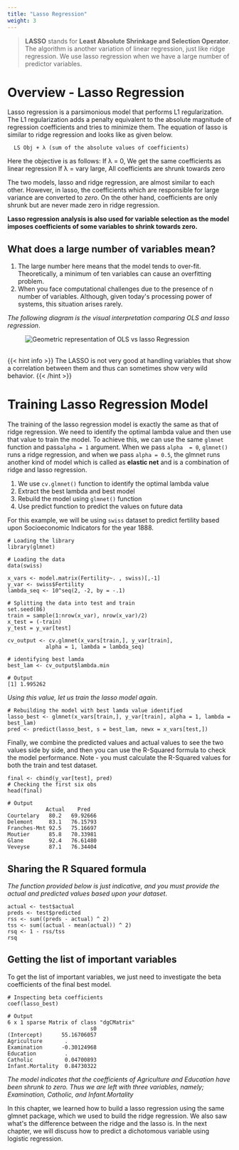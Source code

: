 ```yaml
---
title: "Lasso Regression"
weight: 3
---
```


> **LASSO** stands for **Least Absolute Shrinkage and Selection Operator**. The algorithm is another variation of linear regression, just like ridge regression. We use lasso regression when we have a large number of predictor variables.

# Overview - Lasso Regression
Lasso regression is a parsimonious model that performs L1 regularization. The L1 regularization adds a penalty equivalent to the absolute magnitude of regression coefficients and tries to minimize them. The equation of lasso is similar to ridge regression and looks like as given below.

      LS Obj + λ (sum of the absolute values of coefficients)

Here the objective is as follows:
If λ = 0, We get the same coefficients as linear regression
If λ = vary large, All coefficients are shrunk towards zero

The two models, lasso and ridge regression, are almost similar to each other. However, in lasso, the coefficients which are responsible for large variance are converted to *zero*. On the other hand, coefficients are only shrunk but are never made zero in ridge regression.

**Lasso regression analysis is also used for variable selection as the model imposes coefficients of some variables to shrink towards zero.**

## What does a large number of variables mean?
1. The large number here means that the model tends to over-fit. Theoretically, a minimum of ten variables can cause an overfitting problem.
2. When you face computational challenges due to the presence of n number of variables. Although, given today's processing power of systems, this situation arises rarely.

*The following diagram is the visual interpretation comparing OLS and lasso regression*.

<figure>
  <img src="/images/regression/lasso.JPG" alt="Geometric representation of OLS vs lasso Regression" >
</figure>

<br/>
{{< hint info >}}
The LASSO is not very good at handling variables that show a correlation between them and thus can sometimes show very wild behavior.
{{< /hint >}}


# Training Lasso Regression Model
The training of the lasso regression model is exactly the same as that of ridge regression. We need to identify the optimal lambda value and then use that value to train the model. To achieve this, we can use the same `glmnet` function and pass`alpha = 1` argument. When we pass `alpha  = 0`, `glmnet()` runs a ridge regression, and when we pass `alpha = 0.5`, the glmnet runs another kind of model which is called as **elastic net** and is a combination of ridge and lasso regression.

1. We use `cv.glmnet()` function to identify the optimal lambda value
2. Extract the best lambda and best model
3. Rebuild the model using `glmnet()` function
4. Use predict function to predict the values on future data

For this example, we will be using `swiss` dataset to predict fertility based upon Socioeconomic Indicators for the year 1888.

```
# Loading the library
library(glmnet)

# Loading the data
data(swiss)

x_vars <- model.matrix(Fertility~. , swiss)[,-1]
y_var <- swiss$Fertility
lambda_seq <- 10^seq(2, -2, by = -.1)

# Splitting the data into test and train
set.seed(86)
train = sample(1:nrow(x_var), nrow(x_var)/2)
x_test = (-train)
y_test = y_var[test]

cv_output <- cv.glmnet(x_vars[train,], y_var[train],
            alpha = 1, lambda = lambda_seq)

# identifying best lamda
best_lam <- cv_output$lambda.min
```
```
# Output
[1] 1.995262
```
*Using this value, let us train the lasso model again*.

```
# Rebuilding the model with best lamda value identified
lasso_best <- glmnet(x_vars[train,], y_var[train], alpha = 1, lambda = best_lam)
pred <- predict(lasso_best, s = best_lam, newx = x_vars[test,])
```

Finally, we combine the predicted values and actual values to see the two values side by side, and then you can use the R-Squared formula to check the model performance. Note - you must calculate the R-Squared values for both the train and test dataset.

```
final <- cbind(y_var[test], pred)
# Checking the first six obs
head(final)
```
```
# Output
            Actual    Pred
Courtelary   80.2   69.92666
Delemont     83.1   76.15793
Franches-Mnt 92.5   75.16697
Moutier      85.8   70.33981
Glane        92.4   76.61480
Veveyse      87.1   76.34404
```

## Sharing the R Squared formula
*The function provided below is just indicative, and you must provide the actual and predicted values based upon your dataset*.

```
actual <- test$actual
preds <- test$predicted
rss <- sum((preds - actual) ^ 2)
tss <- sum((actual - mean(actual)) ^ 2)
rsq <- 1 - rss/tss
rsq
```

## Getting the list of important variables
To get the list of important variables, we just need to investigate the beta coefficients of the final best model.

```
# Inspecting beta coefficients
coef(lasso_best)
```
```
# Output
6 x 1 sparse Matrix of class "dgCMatrix"
                          s0
(Intercept)      55.16706057
Agriculture       .         
Examination      -0.30124968
Education         .         
Catholic          0.04700893
Infant.Mortality  0.84730322
```

*The model indicates that the coefficients of Agriculture and Education have been shrunk to zero. Thus we are left with three variables, namely; Examination,  Catholic, and Infant.Mortality*

In this chapter, we learned how to build a lasso regression using the same glmnet package, which we used to build the ridge regression. We also saw what's the difference between the ridge and the lasso is. In the next chapter, we will discuss how to predict a dichotomous variable using logistic regression.
